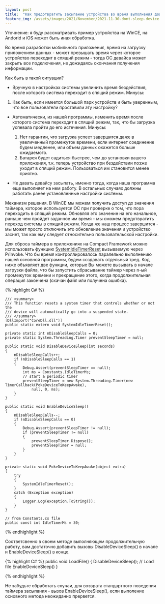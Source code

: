 ```yaml
---
layout: post
title:  "Как предотвратить засыпание устройства во время выполнения долгой задачи, но сохранить энергосберегающий режим работы"
feature_img: /assets/images/2021/November/2021-11-30-dont-sleep-device-when-work/date_and_time_wince.gif
---
```


Уточнение: я буду рассматривать пример устройства на WinCE, на Andorid и iOS может быть иная обработка.

Во время разработки мобильного приложения, время на загрузку приложением данных  - может превышать время через которое устройство переходит в спящий режим - тогда ОС девайса может закрыть все подключения, не дожидаясь окончания получения информации. 

Как быть в такой ситуации?

- Вручную в настройках системы увеличить время бездействия, после которого система переходит в спящий режим. 
Минусы:
1. Как быть, если имеется большой парк устройств и быть уверенным, что все пользователи проставили эту настройку? 

- Автоматически, из нашей программы, изменить время после которого система переходит в спящий режим, так, что бы загрузка успевала пройти до его истечения. 
    Минусы:
    1. Нет гарантии, что загрузка успеет завершится даже в увеличенный промежуток времени, если интернет соединение будем медленее, или объем данных окажется больше ожидаемого.
    2. Батарея будет садиться быстрее, чем до установки вашего приложения, т.к. теперь устройство при бездействии позже уходит в спящий режим. Пользоваться им становится менее приятно.

- Не давать девайсу засыпать, именно тогда, когда наша программа еще выполняет на нем работу. В остальных случаях должны работать ранее установленные настройки системы.

Механизм решения.
В WinCE мы можем получить доступ до значения таймера, которое используется ОС при проверке о том, что пора переходить в спящий режим. 
Обновляя это значение на его начальное, раньше чем пройдет заданное им время - мы сможем предотвратить переход системы в спящий режим. 
Когда же наш процесс завершится - мы может просто отключить это обновление значения и устройство заснет, так как ему следует относительно пользовательской настройки.


Для сброса таймера в приложениях на Compact Framework можно использовать функцию [SystemIdleTimerReset](https://www.pinvoke.net/default.aspx/coredll/SystemIdleTimerReset.html) вызываемую через P/Invoke. 
Что бы время контроллировалось паралельно выполнению нашей основной программы, будем создавать отдельный тред.
Код ниже объявляет две функции, которые Вы можете вызывать в начале загрузки файла, что бы запустить сбрасывание таймер через n-ый промежуток времени и прекращение этого, когда продолжительная операция закончена (скачан файл или получена ошибка).

{% highlight C# %}


    /// <summary>
    /// This function resets a system timer that controls whether or not the
    /// device will automatically go into a suspended state.
    /// </summary>
    [DllImport("CoreDll.dll")]
    public static extern void SystemIdleTimerReset();

    private static int nDisableSleepCalls = 0;
    private static System.Threading.Timer preventSleepTimer = null;

    public static void DisableDeviceSleep(int seconds)
    {
        nDisableSleepCalls++;
        if (nDisableSleepCalls == 1)
        {
            Debug.Assert(preventSleepTimer == null);
            int ms = Constants.IdleTimerMs;
            // start a periodic timer
            preventSleepTimer = new System.Threading.Timer(new TimerCallback(PokeDeviceToKeepAwake),
                null, 0, ms);
        }
    }

    public static void EnableDeviceSleep()
    {
        nDisableSleepCalls--;
        if (nDisableSleepCalls == 0)
        {
            Debug.Assert(preventSleepTimer != null);
            if (preventSleepTimer != null)
            {
                preventSleepTimer.Dispose();
                preventSleepTimer = null;
            }
        }
    }

    private static void PokeDeviceToKeepAwake(object extra)
    {
        try
        {
            SystemIdleTimerReset();
        }
        catch (Exception exception)
        {
            Logger.Log(exception.ToString());
        }
    }

    // from Constants.cs file
    public const int IdleTimerMs = 30;

{% endhighlight %}

Соответсвенно в своем методе выполняющем продолжительную работу, вам достаточно добавить вызовы DisableDeviceSleep() в начале и EnableDeviceSleep() в конце.


{% highlight C# %}
       public void LoadFile()
        {
            DisableDeviceSleep();
            // Load file
            EnableDeviceSleep()
        }

{% endhighlight %}

Не забудьте обработать случаи, для возврата стандартного поведения таймера засыпания - вызов EnableDeviceSleep(), если выполение основного метода неожиданно прервется.